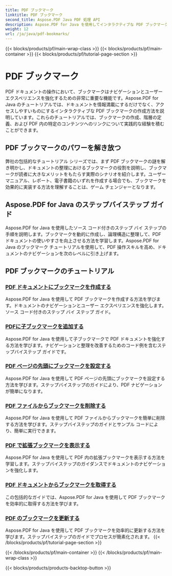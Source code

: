 ```yaml
---
title: PDF ブックマーク
linktitle: PDF ブックマーク
second_title: Aspose.PDF Java PDF 処理 API
description: Aspose.PDF for Java を使用してインタラクティブな PDF ブックマークを作成する方法を学びます。ドキュメントのナビゲーションとユーザー エクスペリエンスを向上させます。
weight: 12
url: /ja/java/pdf-bookmarks/
---
```


{{< blocks/products/pf/main-wrap-class >}}
{{< blocks/products/pf/main-container >}}
{{< blocks/products/pf/tutorial-page-section >}}

# PDF ブックマーク


PDF ドキュメントの操作において、ブックマークはナビゲーションとユーザー エクスペリエンスを強化するための非常に重要な機能です。Aspose.PDF for Java のチュートリアルでは、ドキュメントを情報満載にするだけでなく、アクセスしやすいものにするインタラクティブな PDF ブックマークの作成方法を説明しています。これらのチュートリアルでは、ブックマークの作成、階層の定義、および PDF 内の特定のコンテンツへのリンクについて実践的な経験を積むことができます。

## PDF ブックマークのパワーを解き放つ

弊社の包括的なチュートリアル シリーズでは、まず PDF ブックマークの謎を解き明かし、ドキュメントの整理におけるブックマークの役割を説明し、ブックマークが読者に大きなメリットをもたらす実際のシナリオを紹介します。ユーザー マニュアル、レポート、電子書籍のいずれを作成する場合でも、ブックマークを効果的に実装する方法を理解することは、ゲーム チェンジャーとなります。

## Aspose.PDF for Java のステップバイステップ ガイド

Aspose.PDF for Java を使用したソース コード付きのステップ バイ ステップの手順を説明します。ブックマークを動的に作成し、論理構造に整理して、PDF ドキュメントの使いやすさを向上させる方法を学習します。Aspose.PDF for Java のブックマーク チュートリアルを使用して、PDF 操作スキルを高め、ドキュメントのナビゲーションを次のレベルに引き上げます。
## PDF ブックマークのチュートリアル
### [PDF ドキュメントにブックマークを作成する](./create-bookmarks-pdf-documents/)
Aspose.PDF for Java を使用して PDF ブックマークを作成する方法を学びます。ドキュメントのナビゲーションとユーザー エクスペリエンスを強化します。ソース コード付きのステップ バイ ステップ ガイド。
### [PDFに子ブックマークを追加する](./add-child-bookmarks-pdfs/)
Aspose.PDF for Java を使用して子ブックマークで PDF ドキュメントを強化する方法を学びます。ナビゲーションと整理を改善するためのコード例を含むステップバイステップ ガイドです。
### [PDF ページの先頭にブックマークを設定する](./set-bookmark-start-pdf-page/)
Aspose.PDF for Java を使用して PDF ページの先頭にブックマークを設定する方法を学びます。ステップバイステップのガイドにより、PDF ナビゲーションが簡単になります。
### [PDF ファイルからブックマークを削除する](./delete-bookmarks-pdf-files/)
Aspose.PDF for Java を使用して PDF ファイルからブックマークを簡単に削除する方法を学びます。ステップバイステップのガイドとサンプル コードにより、簡単に実行できます。
### [PDF で拡張ブックマークを表示する](./view-expanded-bookmarks-pdfs/)
Aspose.PDF for Java を使用して PDF 内の拡張ブックマークを表示する方法を学習します。ステップバイステップのガイダンスでドキュメントのナビゲーションを強化します。
### [PDF ドキュメントからブックマークを取得する](./retrieve-bookmarks-pdf-documents/)
この包括的なガイドでは、Aspose.PDF for Java を使用して PDF ブックマークを効率的に取得する方法を学びます。
### [PDF のブックマークを更新する](./update-bookmarks-pdfs/)
Aspose.PDF for Java を使用して PDF ブックマークを効率的に更新する方法を学びます。ステップバイステップのガイドでプロセスが簡素化されます。
{{< /blocks/products/pf/tutorial-page-section >}}

{{< /blocks/products/pf/main-container >}}
{{< /blocks/products/pf/main-wrap-class >}}

{{< blocks/products/products-backtop-button >}}
